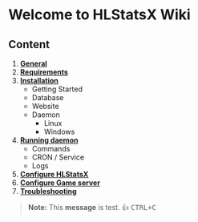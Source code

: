 # Welcome to HLStatsX Wiki

## Content
1. [**General**](https://github.com/NomisCZ/hlstatsx-community-edition/wiki/general)
2. [**Requirements**](https://github.com/NomisCZ/hlstatsx-community-edition/wiki/general)
3. [**Installation**](https://github.com/NomisCZ/hlstatsx-community-edition/wiki/general)
   * Getting Started
   * Database
   * Website
   * Daemon
     * Linux
     * Windows
4. [**Running daemon**](https://github.com/NomisCZ/hlstatsx-community-edition/wiki/general)
   * Commands
   * CRON / Service
   * Logs
5. [**Configure HLStatsX**](https://github.com/NomisCZ/hlstatsx-community-edition/wiki/general)
6. [**Configure Game server**](https://github.com/NomisCZ/hlstatsx-community-edition/wiki/general)
7. [**Troubleshooting**](https://github.com/NomisCZ/hlstatsx-community-edition/wiki/general)

> **Note:** This **message** is test.
👍 
<kbd>CTRL+C</kbd>



